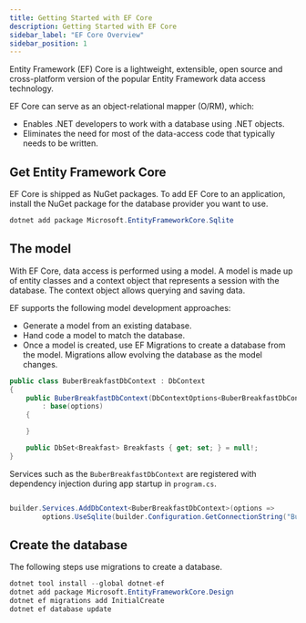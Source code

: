 ```yaml
---
title: Getting Started with EF Core
description: Getting Started with EF Core
sidebar_label: "EF Core Overview"
sidebar_position: 1
---
```


Entity Framework (EF) Core is a lightweight, extensible, open source and cross-platform version of the popular Entity Framework data access technology.

EF Core can serve as an object-relational mapper (O/RM), which:

- Enables .NET developers to work with a database using .NET objects.
- Eliminates the need for most of the data-access code that typically needs to be written.

## Get Entity Framework Core

EF Core is shipped as NuGet packages. To add EF Core to an application, install the NuGet package for the database provider you want to use.

```csharp
dotnet add package Microsoft.EntityFrameworkCore.Sqlite
```

## The model

With EF Core, data access is performed using a model. A model is made up of entity classes and a context object that represents a session with the database. The context object allows querying and saving data.

EF supports the following model development approaches:

- Generate a model from an existing database.
- Hand code a model to match the database.
- Once a model is created, use EF Migrations to create a database from the model. Migrations allow evolving the database as the model changes.

```csharp
public class BuberBreakfastDbContext : DbContext
{
    public BuberBreakfastDbContext(DbContextOptions<BuberBreakfastDbContext> options)
        : base(options)
    {

    }

    public DbSet<Breakfast> Breakfasts { get; set; } = null!;
}
```

Services such as the `BuberBreakfastDbContext` are registered with dependency injection during app startup in `program.cs`.

```csharp

builder.Services.AddDbContext<BuberBreakfastDbContext>(options =>
        options.UseSqlite(builder.Configuration.GetConnectionString("BuberBreakfastContext")));

```

## Create the database

The following steps use migrations to create a database.

```csharp
dotnet tool install --global dotnet-ef
dotnet add package Microsoft.EntityFrameworkCore.Design
dotnet ef migrations add InitialCreate
dotnet ef database update
```
